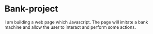 # Bank-project
I am building a web page which Javascript. The page will imitate a bank machine and allow the user to interact and perform some actions.
